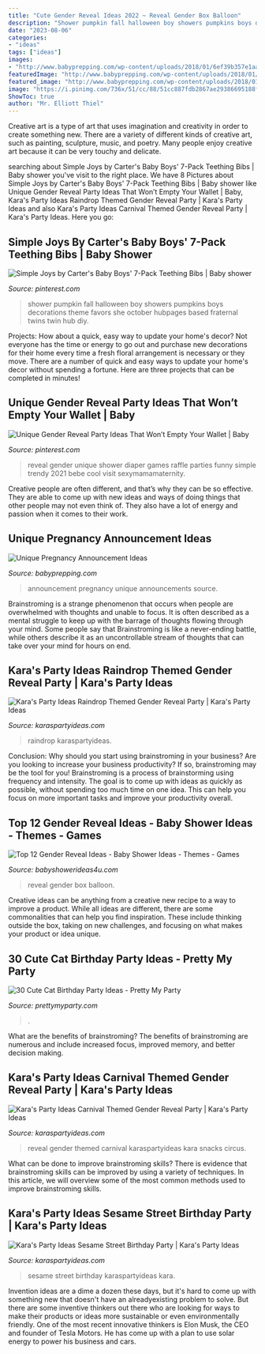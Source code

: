 ```yaml
---
title: "Cute Gender Reveal Ideas 2022 ~ Reveal Gender Box Balloon"
description: "Shower pumpkin fall halloween boy showers pumpkins boys decorations theme favors she october hubpages based fraternal twins twin hub diy"
date: "2023-08-06"
categories:
- "ideas"
tags: ["ideas"]
images:
- "http://www.babyprepping.com/wp-content/uploads/2018/01/6ef39b357e1aab04e283ccd310b38590.jpg"
featuredImage: "http://www.babyprepping.com/wp-content/uploads/2018/01/6ef39b357e1aab04e283ccd310b38590.jpg"
featured_image: "http://www.babyprepping.com/wp-content/uploads/2018/01/6ef39b357e1aab04e283ccd310b38590.jpg"
image: "https://i.pinimg.com/736x/51/cc/88/51cc887fdb2867ae29386695188f4c47.jpg"
ShowToc: true
author: "Mr. Elliott Thiel"
---
```



Creative art is a type of art that uses imagination and creativity in order to create something new. There are a variety of different kinds of creative art, such as painting, sculpture, music, and poetry. Many people enjoy creative art because it can be very touchy and delicate.

	

		
searching about Simple Joys by Carter&#039;s Baby Boys&#039; 7-Pack Teething Bibs | Baby shower you've visit to the right place. We have 8 Pictures about Simple Joys by Carter&#039;s Baby Boys&#039; 7-Pack Teething Bibs | Baby shower like Unique Gender Reveal Party Ideas That Won’t Empty Your Wallet | Baby, Kara&#039;s Party Ideas Raindrop Themed Gender Reveal Party | Kara&#039;s Party Ideas and also Kara&#039;s Party Ideas Carnival Themed Gender Reveal Party | Kara&#039;s Party Ideas. Here you go:
		
    
## Simple Joys By Carter&#039;s Baby Boys&#039; 7-Pack Teething Bibs | Baby Shower

<img loading=lazy src="https://i.pinimg.com/736x/7c/d6/33/7cd633730d4caac3293552c57c83d072.jpg" onerror="this.onerror=null;this.src='https://tse3.mm.bing.net/th?id=OIP.uIt8KoX5bwqC43Gsm1teWgHaJ6&amp;pid=15.1';" alt="Simple Joys by Carter&#039;s Baby Boys&#039; 7-Pack Teething Bibs | Baby shower">

_Source: pinterest.com_

>shower pumpkin fall halloween boy showers pumpkins boys decorations theme favors she october hubpages based fraternal twins twin hub diy. 

	

Projects: How about a quick, easy way to update your home's decor?
Not everyone has the time or energy to go out and purchase new decorations for their home every time a fresh floral arrangement is necessary or they move. There are a number of quick and easy ways to update your home's decor without spending a fortune. Here are three projects that can be completed in minutes!

    
## Unique Gender Reveal Party Ideas That Won’t Empty Your Wallet | Baby

<img loading=lazy src="https://i.pinimg.com/736x/51/cc/88/51cc887fdb2867ae29386695188f4c47.jpg" onerror="this.onerror=null;this.src='https://tse3.mm.bing.net/th?id=OIP.XcAwQOxOvzKWotkI8A41dAHaNK&amp;pid=15.1';" alt="Unique Gender Reveal Party Ideas That Won’t Empty Your Wallet | Baby">

_Source: pinterest.com_

>reveal gender unique shower diaper games raffle parties funny simple trendy 2021 bebe cool visit sexymamamaternity. 

	

Creative people are often different, and that’s why they can be so effective. They are able to come up with new ideas and ways of doing things that other people may not even think of. They also have a lot of energy and passion when it comes to their work.

    
## Unique Pregnancy Announcement Ideas

<img loading=lazy src="http://www.babyprepping.com/wp-content/uploads/2018/01/6ef39b357e1aab04e283ccd310b38590.jpg" onerror="this.onerror=null;this.src='https://tse4.mm.bing.net/th?id=OIP.BWBJCy7P6zwNl0Eg4BPw3AHaJM&amp;pid=15.1';" alt="Unique Pregnancy Announcement Ideas">

_Source: babyprepping.com_

>announcement pregnancy unique announcements source. 

	

Brainstroming is a strange phenomenon that occurs when people are overwhelmed with thoughts and unable to focus. It is often described as a mental struggle to keep up with the barrage of thoughts flowing through your mind. Some people say that Brainstroming is like a never-ending battle, while others describe it as an uncontrollable stream of thoughts that can take over your mind for hours on end.

    
## Kara&#039;s Party Ideas Raindrop Themed Gender Reveal Party | Kara&#039;s Party Ideas

<img loading=lazy src="https://karaspartyideas.com/wp-content/uploads/2018/06/Raindrop-Themed-Gender-Reveal-Party-via-Karas-Party-Ideas-KarasPartyIdeas.com12.jpg" onerror="this.onerror=null;this.src='https://tse3.mm.bing.net/th?id=OIP.Tuih5SyOf_-hW6tSbSD9xQHaLY&amp;pid=15.1';" alt="Kara&#039;s Party Ideas Raindrop Themed Gender Reveal Party | Kara&#039;s Party Ideas">

_Source: karaspartyideas.com_

>raindrop karaspartyideas. 

	

Conclusion: Why should you start using brainstroming in your business?
Are you looking to increase your business productivity? If so, brainstroming may be the tool for you! Brainstroming is a process of brainstorming using frequency and intensity. The goal is to come up with ideas as quickly as possible, without spending too much time on one idea. This can help you focus on more important tasks and improve your productivity overall.

    
## Top 12 Gender Reveal Ideas - Baby Shower Ideas - Themes - Games

<img loading=lazy src="http://www.babyshowerideas4u.com/wp-content/uploads/2018/04/gender-reveal-balloon-box-600x900.jpg" onerror="this.onerror=null;this.src='https://tse4.mm.bing.net/th?id=OIP.wCqIFbh5e6-fXik5SlCTYQHaLH&amp;pid=15.1';" alt="Top 12 Gender Reveal Ideas - Baby Shower Ideas - Themes - Games">

_Source: babyshowerideas4u.com_

>reveal gender box balloon. 

	

Creative ideas can be anything from a creative new recipe to a way to improve a product. While all ideas are different, there are some commonalities that can help you find inspiration. These include thinking outside the box, taking on new challenges, and focusing on what makes your product or idea unique.

    
## 30 Cute Cat Birthday Party Ideas - Pretty My Party

<img loading=lazy src="https://www.prettymyparty.com/wp-content/uploads/2017/08/kitty-cat-cookies.jpg" onerror="this.onerror=null;this.src='https://tse3.mm.bing.net/th?id=OIP.DsuojTpdMck5MlSPPwMC5gHaLY&amp;pid=15.1';" alt="30 Cute Cat Birthday Party Ideas - Pretty My Party">

_Source: prettymyparty.com_

>. 

	

What are the benefits of brainstroming?
The benefits of brainstroming are numerous and include increased focus, improved memory, and better decision making.

    
## Kara&#039;s Party Ideas Carnival Themed Gender Reveal Party | Kara&#039;s Party Ideas

<img loading=lazy src="https://karaspartyideas.com/wp-content/uploads/2016/08/Carnival-Themed-Gender-Reveal-Party-via-Karas-Party-Ideas-KarasPartyIdeas.com11.jpg" onerror="this.onerror=null;this.src='https://tse4.mm.bing.net/th?id=OIP.jTq07W2H8mlChbYIU4GZYAHaLH&amp;pid=15.1';" alt="Kara&#039;s Party Ideas Carnival Themed Gender Reveal Party | Kara&#039;s Party Ideas">

_Source: karaspartyideas.com_

>reveal gender themed carnival karaspartyideas kara snacks circus. 

	

What can be done to improve brainstroming skills?
There is evidence that brainstroming skills can be improved by using a variety of techniques. In this article, we will overview some of the most common methods used to improve brainstroming skills.

    
## Kara&#039;s Party Ideas Sesame Street Birthday Party | Kara&#039;s Party Ideas

<img loading=lazy src="http://karaspartyideas.com/wp-content/uploads/2017/08/Sesame-Street-Birthday-Party-via-Karas-Party-Ideas-KarasPartyIdeas.com9_.jpg" onerror="this.onerror=null;this.src='https://tse2.mm.bing.net/th?id=OIP.HjfP1jTNdxM4U_1XSOgCwwHaNX&amp;pid=15.1';" alt="Kara&#039;s Party Ideas Sesame Street Birthday Party | Kara&#039;s Party Ideas">

_Source: karaspartyideas.com_

>sesame street birthday karaspartyideas kara. 

	

Invention ideas are a dime a dozen these days, but it's hard to come up with something new that doesn't have an alreadyexisting problem to solve. But there are some inventive thinkers out there who are looking for ways to make their products or ideas more sustainable or even environmentally friendly. One of the most recent innovative thinkers is Elon Musk, the CEO and founder of Tesla Motors. He has come up with a plan to use solar energy to power his business and cars.

